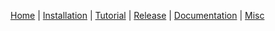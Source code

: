 [Home](https://github.com/iTNTPiston/celer/wiki) | [Installation](./Installation.md) | [Tutorial](./Tutorial/order.txt) | [Release](https://github.com/iTNTPiston/celer/releases) | [Documentation](https://github.com/iTNTPiston/celer/wiki/Documentation-Index) | [Misc](https://github.com/iTNTPiston/celer/wiki/Misc-Index)
